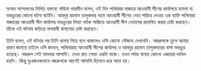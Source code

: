 সংবাদ সম্মেলনের লিখিত বক্তব্যে শাহিনা পারভীন বলেন, ওই দিন পাখিমারা বাজারে আওয়ামী লীগের কার্যালয়ে হামলা বা ভাঙচুরের কোনো ঘটনা ঘটেনি। আবদুর রহমান তালুকদার নামে আওয়ামী লীগের নেতা পরিচয় দেওয়া এক ব্যক্তি পাখিমারা বাজারের আওয়ামী লীগ কার্যালয় ভাঙচুরের মিথ্যা নাটক সাজিয়ে আওয়ামী লীগ নেতাদের প্রভাবিত করার চেষ্টা করছেন। তাঁকে ওই ঘটনায় জড়িয়ে অপরাধী বানানোর চেষ্টা করছেন।

তিনি বলেন, ওই ঘটনার পর তিনি থানায় গিয়ে বসে থাকলেও ওসি কোনো সৌজন্য দেখাননি। নজরুলকে তুলে আনার কারণ জানতে চাইলে ওসি জানান, পাখিমারায় আওয়ামী লীগের কার্যালয় ও আবদুর রহমান তালুকদারের বাসা ভাঙচুর হয়েছে। নজরুল সেই মামলার আসামি। তখন রাত সোয়া একটা বাজে। তখন পর্যন্ত থানায় কোনো এজাহার দাখিল হয়নি। কিন্তু দুঃখজনকভাবে নজরুলকে আগেই আসামি হিসেবে ধরে আনা হয়।
